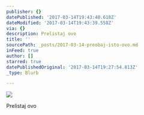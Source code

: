 ```yaml
---
publisher: {}
datePublished: '2017-03-14T19:43:40.618Z'
dateModified: '2017-03-14T19:43:39.558Z'
via: {}
description: Prelistaj ovo
title: ''
sourcePath: _posts/2017-03-14-preobaj-isto-ovo.md
inFeed: true
author: []
starred: true
datePublishedOriginal: '2017-03-14T19:27:54.813Z'
_type: Blurb

---
```

![](https://the-grid-user-content.s3-us-west-2.amazonaws.com/c3e50032-7e3b-4f89-b9d9-50649ad1ada4.jpg)

Prelistaj ovo